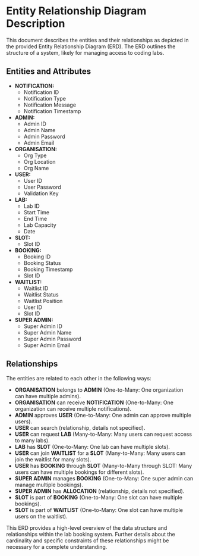 # Entity Relationship Diagram Description

This document describes the entities and their relationships as depicted in the provided Entity Relationship Diagram (ERD). The ERD outlines the structure of a system, likely for managing access to coding labs.

## Entities and Attributes

* **NOTIFICATION:**
    * Notification ID
    * Notification Type
    * Notification Message
    * Notification Timestamp
* **ADMIN:**
    * Admin ID
    * Admin Name
    * Admin Password
    * Admin Email
* **ORGANISATION:**
    * Org Type
    * Org Location
    * Org Name
* **USER:**
    * User ID
    * User Password
    * Validation Key
* **LAB:**
    * Lab ID
    * Start Time
    * End Time
    * Lab Capacity
    * Date
* **SLOT:**
    * Slot ID
* **BOOKING:**
    * Booking ID
    * Booking Status
    * Booking Timestamp
    * Slot ID
* **WAITLIST:**
    * Waitlist ID
    * Waitlist Status
    * Waitlist Position
    * User ID
    * Slot ID
* **SUPER ADMIN:**
    * Super Admin ID
    * Super Admin Name
    * Super Admin Password
    * Super Admin Email

## Relationships

The entities are related to each other in the following ways:

* **ORGANISATION** belongs to **ADMIN** (One-to-Many: One organization can have multiple admins).
* **ORGANISATION** can receive **NOTIFICATION** (One-to-Many: One organization can receive multiple notifications).
* **ADMIN** approves **USER** (One-to-Many: One admin can approve multiple users).
* **USER** can search (relationship, details not specified).
* **USER** can request **LAB** (Many-to-Many: Many users can request access to many labs).
* **LAB** has **SLOT** (One-to-Many: One lab can have multiple slots).
* **USER** can join **WAITLIST** for a **SLOT** (Many-to-Many: Many users can join the waitlist for many slots).
* **USER** has **BOOKING** through **SLOT** (Many-to-Many through SLOT: Many users can have multiple bookings for different slots).
* **SUPER ADMIN** manages **BOOKING** (One-to-Many: One super admin can manage multiple bookings).
* **SUPER ADMIN** has **ALLOCATION** (relationship, details not specified).
* **SLOT** is part of **BOOKING** (One-to-Many: One slot can have multiple bookings).
* **SLOT** is part of **WAITLIST** (One-to-Many: One slot can have multiple users on the waitlist).

This ERD provides a high-level overview of the data structure and relationships within the lab booking system. Further details about the cardinality and specific constraints of these relationships might be necessary for a complete understanding.
